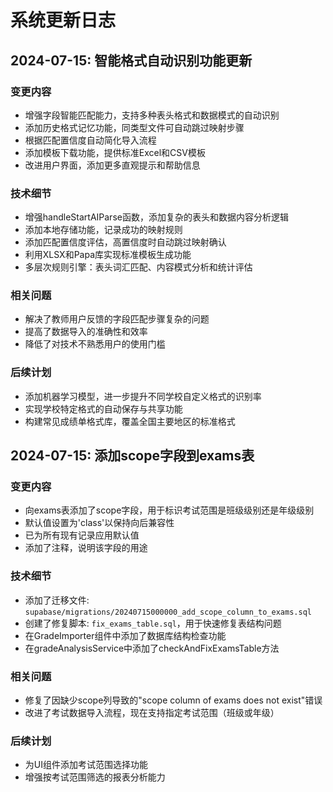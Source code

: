 # 系统更新日志

## 2024-07-15: 智能格式自动识别功能更新

### 变更内容
- 增强字段智能匹配能力，支持多种表头格式和数据模式的自动识别
- 添加历史格式记忆功能，同类型文件可自动跳过映射步骤
- 根据匹配置信度自动简化导入流程
- 添加模板下载功能，提供标准Excel和CSV模板
- 改进用户界面，添加更多直观提示和帮助信息

### 技术细节
- 增强handleStartAIParse函数，添加复杂的表头和数据内容分析逻辑
- 添加本地存储功能，记录成功的映射规则
- 添加匹配置信度评估，高置信度时自动跳过映射确认
- 利用XLSX和Papa库实现标准模板生成功能
- 多层次规则引擎：表头词汇匹配、内容模式分析和统计评估

### 相关问题
- 解决了教师用户反馈的字段匹配步骤复杂的问题
- 提高了数据导入的准确性和效率
- 降低了对技术不熟悉用户的使用门槛

### 后续计划
- 添加机器学习模型，进一步提升不同学校自定义格式的识别率
- 实现学校特定格式的自动保存与共享功能
- 构建常见成绩单格式库，覆盖全国主要地区的标准格式

## 2024-07-15: 添加scope字段到exams表

### 变更内容
- 向exams表添加了scope字段，用于标识考试范围是班级级别还是年级级别
- 默认值设置为'class'以保持向后兼容性
- 已为所有现有记录应用默认值
- 添加了注释，说明该字段的用途

### 技术细节
- 添加了迁移文件: `supabase/migrations/20240715000000_add_scope_column_to_exams.sql`
- 创建了修复脚本: `fix_exams_table.sql`，用于快速修复表结构问题
- 在GradeImporter组件中添加了数据库结构检查功能
- 在gradeAnalysisService中添加了checkAndFixExamsTable方法

### 相关问题
- 修复了因缺少scope列导致的"scope column of exams does not exist"错误
- 改进了考试数据导入流程，现在支持指定考试范围（班级或年级）

### 后续计划
- 为UI组件添加考试范围选择功能
- 增强按考试范围筛选的报表分析能力 